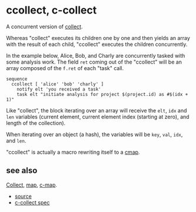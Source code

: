 
# ccollect, c-collect

A concurrent version of [collect](collect.md).

Whereas "collect" executes its children one by one and then yields
an array with the result of each child, "ccollect" executes the children
concurrently.

In the example below, Alice, Bob, and Charly are concurrently tasked
with some analysis work. The field `ret` coming out of the "ccollect"
will be an array composed of the `f.ret` of each "task" call.
```
sequence
  ccollect [ 'alice' 'bob' 'charly' ]
    notify elt 'you received a task'
    task elt "initiate analysis for project $(project.id) as #$(idx + 1)"
```

Like "collect", the block iterating over an array will receive the `elt`,
`idx` and `len` variables (current element, current element index (starting
at zero), and length of the collection).

When iterating over an object (a hash), the variables will be `key`, `val`,
`idx`, and `len`.

"ccollect" is actually a macro rewriting itself to a [cmap](cmap.md).

## see also

[Collect](collect.md), [map](map.md), [c-map](c_map.md).


* [source](https://github.com/floraison/flor/tree/master/lib/flor/punit/c_collect.rb)
* [c-collect spec](https://github.com/floraison/flor/tree/master/spec/punit/c_collect_spec.rb)

